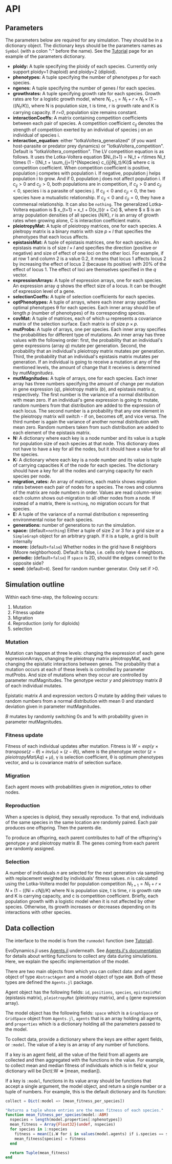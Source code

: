 # API

## Parameters

The parameters below are required for any simulation. They should be in a dictionary object. The dictionary keys should be the parameters names as `Symbol` (with a colon ":" before the name). See the [Tutorial](@ref) page for an example of the parameters dictionary.

* __ploidy:__ A tuple specifying the ploidy of each species. Currently only support ploidy=1 (haploid) and ploidy=2 (diploid).
* __phenotypes:__ A tuple specifying the number of phenotypes _p_ for each species.
* __ngenes:__ A tuple specifying the number of genes _l_ for each species.
* __growthrates:__ A tuple specifying growth rate for each species. Growth rates are for a logistic growth model, where $N_{t+1} = N_t + r\times N_t \times (1 - ((N_t / K))$, where N is population size, t is time, r is growth rate and K is carrying capacity. If _r=0_, population size remains constant.
* __interactionCoeffs:__ A matrix containing competition coefficients between each pair of species. A competition coefficient $c_{ij}$ denotes the strength of competition exerted by an individual of species j on an individual of species i.
* __interaction_equation__: either "lotkaVoltera_generalized" (if you want host-parasite or predator prey dynamics) or "lotkaVoltera_competition". Default is "lotkaVoltera_competition". The LV competition equation is as follows. It uses the Lotka-Voltera equation $Ni_{t+1} = Ni_t + r\times Ni_t \times (1 - ((Ni_t + \sum_{j=1}^{Nspecies} c_{ij}Nj_t)/Ki)$ where c is competition coefficient. When competition coefficient is positive, population j competes with population i. If negative, population j helps population i to grow. And if 0, population j does not affect population i. If $c_{ij} > 0$ and $c_{ji} > 0$, both populations are in competition, if $c_{ij} > 0$ and $c_{ji} < 0$, species i is a parasite of species j. If $c_{ij} < 0$ and $c_{ji} < 0$, the two species have a mutualistic relationship. If $c_{ij} < 0$ and $c_{ji} = 0$, they have a commensal relationship. It can also be `nothing`. The generalized Lotka-Voltera equation is $ x_{t+1} = x_t + D(x_t)(r + Cx) $, where $ x $ is an array population densities of all species ($N/K$), $r$ is an array of growth rates when growing alone, C is interaction coefficient matrix.
* __pleiotropyMat:__ A tuple of pleiotropy matrices, one for each species. A pleitropy matrix is a binary matrix with size $p \times l$ that specifies the phenotypes that each locus affects.
* __epistasisMat:__ A tuple of epistasis matrices, one for each species. An epistasis matrix is of size $l \times l$ and specifies the direction (positive or negative) and size of effect of one loci on the other loci. For example, if at row 1 and column 2 is a value 0.2, it means that locus 1 affects locus 2 by increasing the effect of locus 2 (because its positive) with 20% of the effect of locus 1. The effect of loci are themselves specified in the $q$ vector.
* __expressionArrays:__ A tuple of expression arrays, one for each species. An expression array $q$ shows the effect size of a locus. It can be thought of expression level of a gene.
* __selectionCoeffs:__ A tuple  of selection coefficients for each species.
* __optPhenotypes:__ A tuple of arrays, where each inner array specifies optimal phenotypes θ for each species. Each inner array should be of length _p_ (number of phenotypes) of its corresponding species.
* __covMat:__ A tuple of matrices, each of which ω represents a covariance matrix of the selection surface. Each matrix is of size $p\times p$.
* __mutProbs:__ A tuple of arrays, one per species. Each inner array specifies the probabilities for different type of mutations. An inner array has three values with the following order: first, the probability that an individual's gene expressions (array $q$) mutate per generation. Second, the probability that an individual's pleiotropy matrix mutates per generation. Third, the probability that an individual's epistasis matrix mutates per generation. If an individual is going to receive a mutation at any of the mentioned levels, the amount of change that it receives is determined by $mutMagnitudes$.
* __mutMagnitudes:__ A tuple of arrays, one for each species. Each inner array has three numbers specifying the amount of change per mutation in gene expression ($q$), pleiotropy matrix ($b$), and epistasis matrix $a$, respectively. The first number is the variance of a normal distribution with mean zero. If an individual's gene expression is going to mutate, random numbers from that distribution are added to the expression of each locus. The second number is a probability that any one element in the pleiotropy matrix will switch - if on, becomes off, and vice versa. The third number is again the variance of another normal distribution with mean zero. Random numbers taken from such distribution are added to each element of the epistasis matrix.
* __N:__ A dictionary where each key is a node number and its value is a tuple for population size of each species at that node. This dictionary does not have to have a key for all the nodes, but it should have a value for all the species.
* __K:__ A dictionary where each key is a node number and its value is tuple of carrying capacities K of the node for each species. The dictionary should have a key for all the nodes and carrying capacity for each species per node.
* __migration_rates:__ An array of matrices, each matrix shows migration rates between each pair of nodes for a species. The rows and columns of the matrix are node numbers in order. Values are read column-wise: each column shows out-migration to all other nodes from a node. If instead of a matrix, there is `nothing`, no migration occurs for that species.
* __E:__ A tuple  of the variance of a normal distribution ε representing environmental noise for each species.
* __generations:__ number of generations to run the simulation.
* __space:__ (default=`nothing`) Either a tuple of size 2 or 3 for a grid size or a `SimpleGraph` object for an arbitrary graph. If it is a tuple, a grid is built internally
* __moore:__ (default=`false`) Whether nodes in the grid have 8 neighbors (Moore neighborhood). Default is false, i.e. cells only have 4 neighbors.
* __periodic:__ (default=`false`) If `space` is 2D, should the edges connect to the opposite side?
* __seed:__ (default=`0`). Seed for random number generator. Only set if >0.

## Simulation outline

Within each time-step, the following occurs:

1. Mutation
2. Fitness update
3. Migration
4. Reproduction (only for diploids)
5. selection

### Mutation

Mutation can happen at three levels: changing the expression of each gene expressionArrays, changing the pleiotropy matrix pleiotropyMat, and changing the epistatic interactions between genes. The probability that a mutation occurs at each of these levels is controlled by parameter mutProbs. And size of mutations when they occur are controlled by parameter mutMagnitudes.
The genotype vector _y_ and pleiotropy matrix _B_ of each individual mutates.

Epistatic matrix _A_ and expression vectors _Q_ mutate by adding their values to random numbers from a normal distribution with mean 0 and standard deviation given in parameter mutMagnitudes.

_B_ mutates by randomly switching 0s and 1s with probability given in parameter mutMagnitudes.

### Fitness update

Fitness of each individual updates after mutation. Fitness is $W = exp(γ \times transpose(z - θ)\times inv(ω)\times (z - θ))$, where is the phenotype vector ($z = pleiotropyMat(Aq) + μ$), γ is selection coefficient, θ is optimum phenotypes vector, and ω is covariance matrix of selection surface. 

### Migration

Each agent moves with probabilities given in *migration_rates* to other nodes.

### Reproduction

When a species is diploid, they sexually reproduce. To that end, individuals of the same species in the same location are randomly paired. Each pair produces one offspring. Then the parents die.

To produce an offspring, each parent contributes to half of the offspring's genotype _y_ and pleiotropy matrix _B_. The genes coming from each parent are randomly assigned.

### Selection

A number of individuals _n_ are selected for the next generation via sampling with replacement weighted by individuals' fitness values. _n_ is calculated using the Lotka-Voltera model for population competition $Ni_{t+1} = Ni_t + r\times N\times (1 - ((Ni + cNj)/K)$ where N is population size, t is time, r is growth rate and K is carrying capacity, and c is competition coefficient. Briefly, each population growth with a logistic model when it is not affected by other species. Otherwise, its growth increases or decreases depending on its interactions with other species.

## Data collection

The interface to the model is from the `runmodel` function (see [Tutorial](@ref)).


EvoDynamics.jl uses [Agents.jl](https://github.com/JuliaDynamics/Agents.jl) underneath. See [Agents.jl's documentation](https://juliadynamics.github.io/Agents.jl/dev/) for details about writing functions to collect any data during simulations. Here, we explain the specific implementation of the model.

There are two main objects from which you can collect data: and agent object of type `AbstractAgent` and a model object of type `ABM`. Both of these types are defined the `Agents.jl` package.

Agent object has the following fields: `id`, `positions`, `species`, `epistasisMat` (epistasis matrix), `pleiotropyMat` (pleiotropy matrix), and `q` (gene expression array).

The model object has the following fields: `space` which is a `GraphSpace` or `GridSpace` object from `Agents.jl`, `agents` that is an array holding all agents, and `properties` which is a dictionary holding all the parameters passed to the model.

To collect data, provide a dictionary where the keys are either agent fields, or `:model`. The value of a key is an array of any number of functions.

If a key is an agent field, all the value of the field from all agents are collected and then aggregated with the functions in the value. For example, to collect mean and median fitness of individuals which is in field `W`, your dictionary will be Dict(:W => [mean, median]).

If a key is `:model`, functions in its value array should be functions that accept a single argument, the model object, and return a single number or a tuple of numbers. For example, this is the default dictionary and its function:

```jl
collect = Dict(:model => [mean_fitness_per_species])

"Returns a tuple whose entries are the mean fitness of each species."
function mean_fitness_per_species(model::ABM)
  nspecies = length(model.properties[:nphenotypes])
  mean_fitness = Array{Float32}(undef, nspecies)
  for species in 1:nspecies
    fitness = mean([i.W for i in values(model.agents) if i.species == species])
    mean_fitness[species] = fitness
  end

  return Tuple(mean_fitness)
end
```
